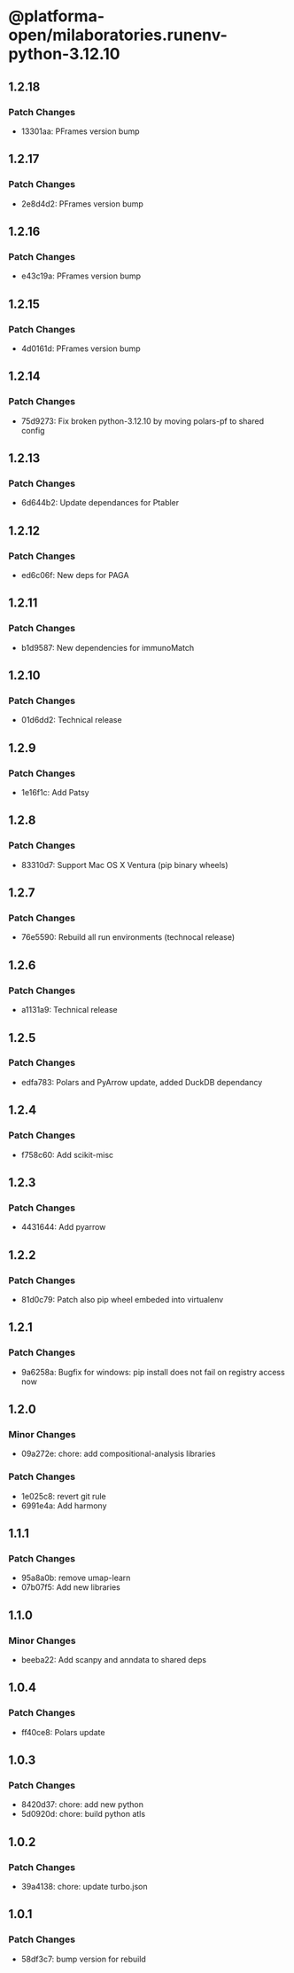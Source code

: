 # @platforma-open/milaboratories.runenv-python-3.12.10

## 1.2.18

### Patch Changes

- 13301aa: PFrames version bump

## 1.2.17

### Patch Changes

- 2e8d4d2: PFrames version bump

## 1.2.16

### Patch Changes

- e43c19a: PFrames version bump

## 1.2.15

### Patch Changes

- 4d0161d: PFrames version bump

## 1.2.14

### Patch Changes

- 75d9273: Fix broken python-3.12.10 by moving polars-pf to shared config

## 1.2.13

### Patch Changes

- 6d644b2: Update dependances for Ptabler

## 1.2.12

### Patch Changes

- ed6c06f: New deps for PAGA

## 1.2.11

### Patch Changes

- b1d9587: New dependencies for immunoMatch

## 1.2.10

### Patch Changes

- 01d6dd2: Technical release

## 1.2.9

### Patch Changes

- 1e16f1c: Add Patsy

## 1.2.8

### Patch Changes

- 83310d7: Support Mac OS X Ventura (pip binary wheels)

## 1.2.7

### Patch Changes

- 76e5590: Rebuild all run environments (technocal release)

## 1.2.6

### Patch Changes

- a1131a9: Technical release

## 1.2.5

### Patch Changes

- edfa783: Polars and PyArrow update, added DuckDB dependancy

## 1.2.4

### Patch Changes

- f758c60: Add scikit-misc

## 1.2.3

### Patch Changes

- 4431644: Add pyarrow

## 1.2.2

### Patch Changes

- 81d0c79: Patch also pip wheel embeded into virtualenv

## 1.2.1

### Patch Changes

- 9a6258a: Bugfix for windows: pip install does not fail on registry access now

## 1.2.0

### Minor Changes

- 09a272e: chore: add compositional-analysis libraries

### Patch Changes

- 1e025c8: revert git rule
- 6991e4a: Add harmony

## 1.1.1

### Patch Changes

- 95a8a0b: remove umap-learn
- 07b07f5: Add new libraries

## 1.1.0

### Minor Changes

- beeba22: Add scanpy and anndata to shared deps

## 1.0.4

### Patch Changes

- ff40ce8: Polars update

## 1.0.3

### Patch Changes

- 8420d37: chore: add new python
- 5d0920d: chore: build python atls

## 1.0.2

### Patch Changes

- 39a4138: chore: update turbo.json

## 1.0.1

### Patch Changes

- 58df3c7: bump version for rebuild
